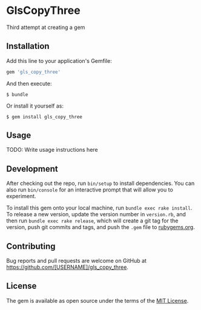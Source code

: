 # GlsCopyThree

Third attempt at creating a gem

## Installation

Add this line to your application's Gemfile:

```ruby
gem 'gls_copy_three'
```

And then execute:

    $ bundle

Or install it yourself as:

    $ gem install gls_copy_three

## Usage

TODO: Write usage instructions here

## Development

After checking out the repo, run `bin/setup` to install dependencies. You can also run `bin/console` for an interactive prompt that will allow you to experiment.

To install this gem onto your local machine, run `bundle exec rake install`. To release a new version, update the version number in `version.rb`, and then run `bundle exec rake release`, which will create a git tag for the version, push git commits and tags, and push the `.gem` file to [rubygems.org](https://rubygems.org).

## Contributing

Bug reports and pull requests are welcome on GitHub at https://github.com/[USERNAME]/gls_copy_three.


## License

The gem is available as open source under the terms of the [MIT License](http://opensource.org/licenses/MIT).
